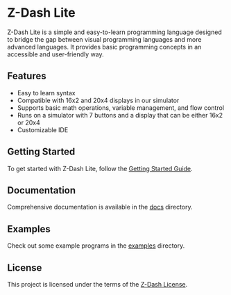# Z-Dash Lite

Z-Dash Lite is a simple and easy-to-learn programming language designed to bridge the gap between visual programming languages and more advanced languages. It provides basic programming concepts in an accessible and user-friendly way.

## Features
- Easy to learn syntax
- Compatible with 16x2 and 20x4 displays in our simulator
- Supports basic math operations, variable management, and flow control
- Runs on a simulator with 7 buttons and a display that can be either 16x2 or 20x4
- Customizable IDE

## Getting Started

To get started with Z-Dash Lite, follow the [Getting Started Guide](docs/getting_started.md).

## Documentation

Comprehensive documentation is available in the [docs](docs) directory.

## Examples

Check out some example programs in the [examples](examples) directory.

## License

This project is licensed under the terms of the [Z-Dash License](LICENSE).
